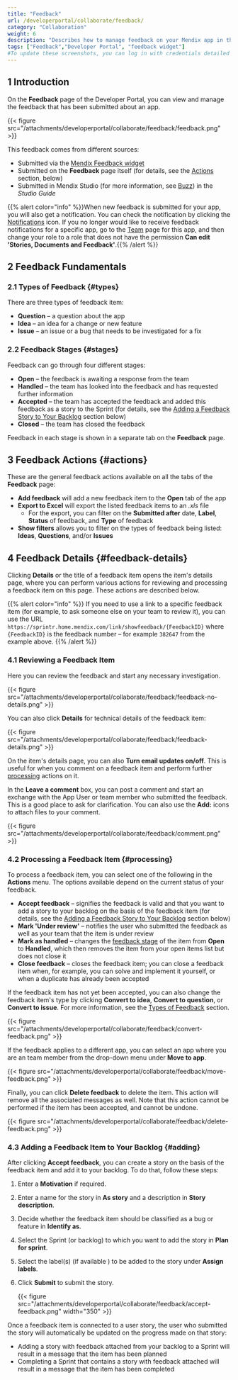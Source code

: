 ```yaml
---
title: "Feedback"
url: /developerportal/collaborate/feedback/
category: "Collaboration"
weight: 6
description: "Describes how to manage feedback on your Mendix app in the Developer Portal."
tags: ["Feedback","Developer Portal", "feedback widget"]
#To update these screenshots, you can log in with credentials detailed in How to Update Screenshots Using Team Apps.
---
```


## 1 Introduction

On the **Feedback** page of the Developer Portal, you can view and manage the feedback that has been submitted about an app.

{{< figure src="/attachments/developerportal/collaborate/feedback/feedback.png" >}}

This feedback comes from different sources:

* Submitted via the [Mendix Feedback widget](/appstore/modules/mendix-feedback/)
* Submitted on the **Feedback** page itself (for details, see the [Actions](#actions) section, below)
* Submitted in Mendix Studio (for more information, see [Buzz](/studio/collaboration-buzz/)) in the *Studio Guide*

{{% alert color="info" %}}When new feedback is submitted for your app, you will also get a notification. You can check the notification by clicking the [Notifications](/developerportal/#notifications) icon. If you no longer would like to receive feedback notifications for a specific app, go to the [Team](/developerportal/collaborate/team/) page for this app, and then change your role to a role that does not have the permission **Can edit 'Stories, Documents and Feedback'**.{{% /alert %}}

## 2 Feedback Fundamentals

### 2.1 Types of Feedback {#types}

There are three types of feedback item:

* **Question** – a question about the app
* **Idea** – an idea for a change or new feature
* **Issue** – an issue or a bug that needs to be investigated for a fix

### 2.2 Feedback Stages {#stages}

Feedback can go through four different stages:

* **Open** – the feedback is awaiting a response from the team
* **Handled** – the team has looked into the feedback and has requested further information
* **Accepted** – the team has accepted the feedback and added this feedback as a story to the Sprint (for details, see the [Adding a Feedback Story to Your Backlog](#adding) section below)
* **Closed** – the team has closed the feedback

Feedback in each stage is shown in a separate tab on the **Feedback** page.

## 3 Feedback Actions {#actions}

These are the general feedback actions available on all the tabs of the **Feedback** page:

* **Add feedback** will add a new feedback item to the **Open** tab of the app
* **Export to Excel** will export the listed feedback items to an *.xls* file
    * For the export, you can filter on the **Submitted after** date, **Label**, **Status** of feedback, and **Type** of feedback
* **Show filters** allows you to filter on the types of feedback being listed: **Ideas**, **Questions**, and/or **Issues**

## 4 Feedback Details {#feedback-details}

Clicking **Details** or the title of a feedback item opens the item's details page, where you can perform various actions for reviewing and processing a feedback item on this page. These actions are described below.

{{% alert color="info" %}}
If you need to use a link to a specific feedback item (for example, to ask someone else on your team to review it), you can use the URL `https://sprintr.home.mendix.com/link/showfeedback/{FeedbackID}` where `{FeedbackID}` is the feedback number – for example `382647` from the example above.
{{% /alert %}}

### 4.1 Reviewing a Feedback Item

Here you can review the feedback and start any necessary investigation.

{{< figure src="/attachments/developerportal/collaborate/feedback/feedback-no-details.png" >}}

You can also click **Details** for technical details of the feedback item:

{{< figure src="/attachments/developerportal/collaborate/feedback/feedback-details.png" >}}

On the item's details page, you can also **Turn email updates on/off**. This is useful for when you comment on a feedback item and perform further [processing](#processing) actions on it.

In the **Leave a comment** box, you can post a comment and start an exchange with the App User or team member who submitted the feedback. This is a good place to ask for clarification. You can also use the **Add:** icons to attach files to your comment.

{{< figure src="/attachments/developerportal/collaborate/feedback/comment.png" >}}

### 4.2 Processing a Feedback Item {#processing}

To process a feedback item, you can select one of the following in the **Actions** menu. The options available depend on the current status of your feedback.

* **Accept feedback** – signifies the feedback is valid and that you want to add a story to your backlog on the basis of the feedback item (for details, see the [Adding a Feedback Story to Your Backlog](#adding) section below)
* **Mark 'Under review'** – notifies the user who submitted the feedback as well as your team that the item is under review
* **Mark as handled** – changes the [feedback stage](#stages) of the item from **Open** to **Handled**, which then removes the item from your open items list but does not close it
* **Close feedback** – closes the feedback item; you can close a feedback item when, for example, you can solve and implement it yourself, or when a duplicate has already been accepted

If the feedback item has not yet been accepted, you can also change the feedback item's type by clicking **Convert to idea**, **Convert to question**, or **Convert to issue**. For more information, see the [Types of Feedback](#types) section.

{{< figure src="/attachments/developerportal/collaborate/feedback/convert-feedback.png" >}}

If the feedback applies to a different app, you can select an app where you are an team member from the drop-down menu under **Move to app**.

{{< figure src="/attachments/developerportal/collaborate/feedback/move-feedback.png" >}}

Finally, you can click **Delete feedback** to delete the item. This action will remove all the associated messages as well. Note that this action cannot be performed if the item has been accepted, and cannot be undone.

{{< figure src="/attachments/developerportal/collaborate/feedback/delete-feedback.png" >}}

### 4.3 Adding a Feedback Item to Your Backlog {#adding}

After clicking **Accept feedback**, you can create a story on the basis of the feedback item and add it to your backlog. To do that, follow these steps:

1. Enter a **Motivation** if required.
2. Enter a name for the story in **As story** and a description in **Story description**.
3. Decide whether the feedback item should be classified as a bug or feature in **Identify as**.
4. Select the Sprint (or backlog) to which you want to add the story in **Plan for sprint**.
5. Select the label(s) (if available ) to be added to the story under **Assign labels**.
6. Click **Submit** to submit the story.

    {{< figure src="/attachments/developerportal/collaborate/feedback/accept-feedback.png"   width="350"  >}}

Once a feedback item is connected to a user story, the user who submitted the story will automatically be updated on the progress made on that story:

* Adding a story with feedback attached from your backlog to a Sprint will result in a message that the item has been planned
* Completing a Sprint that contains a story with feedback attached will result in a message that the item has been completed
